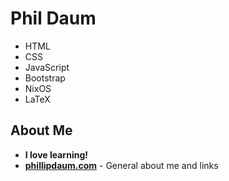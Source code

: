 # Phil Daum
- HTML
- CSS
- JavaScript
- Bootstrap
- NixOS
- LaTeX
## About Me
- **I love learning!**
- **[phillipdaum.com](https://phillipdaum.com)** - General about me and links
